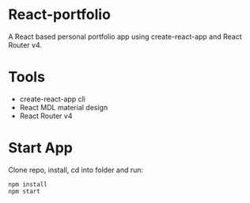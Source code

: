 
# React-portfolio
A React based personal portfolio app using create-react-app and React Router v4.

# Tools
* create-react-app cli
* React MDL material design
* React Router v4

# Start App
Clone repo, install, cd into folder and run:
```git
npm install
npm start
```
